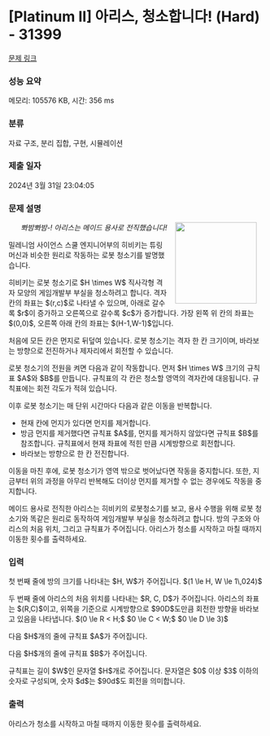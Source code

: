 # [Platinum II] 아리스, 청소합니다! (Hard) - 31399 

[문제 링크](https://www.acmicpc.net/problem/31399) 

### 성능 요약

메모리: 105576 KB, 시간: 356 ms

### 분류

자료 구조, 분리 집합, 구현, 시뮬레이션

### 제출 일자

2024년 3월 31일 23:04:05

### 문제 설명

<p style="text-align: right;"><img alt="" src="" style="float: right; width: 160px; margin-left: 16px; margin-right: 16px;"><em>뽜밤뽜밤-! 아리스는 메이드 용사로 전직했습니다!</em></p>

<p>밀레니엄 사이언스 스쿨 엔지니어부의 히비키는 튜링 머신과 비슷한 원리로 작동하는 로봇 청소기를 발명했습니다.</p>

<p>히비키는 로봇 청소기로 $H \times W$ 직사각형 격자 모양의 게임개발부 부실을 청소하려고 합니다. 격자칸의 좌표는 $(r,c)$로 나타낼 수 있으며, 아래로 갈수록 $r$이 증가하고 오른쪽으로 갈수록 $c$가 증가합니다. 가장 왼쪽 위 칸의 좌표는 $(0,0)$, 오른쪽 아래 칸의 좌표는 $(H-1,W-1)$입니다.</p>

<p>처음에 모든 칸은 먼지로 뒤덮여 있습니다. 로봇 청소기는 격자 한 칸 크기이며, 바라보는 방향으로 전진하거나 제자리에서 회전할 수 있습니다.</p>

<p>로봇 청소기의 전원을 켜면 다음과 같이 작동합니다. 먼저 $H \times W$ 크기의 규칙표 $A$와 $B$를 만듭니다. 규칙표의 각 칸은 청소할 영역의 격자칸에 대응됩니다. 규칙표에는 회전 각도가 적혀 있습니다.</p>

<p>이후 로봇 청소기는 매 단위 시간마다 다음과 같은 이동을 반복합니다.</p>

<ul>
	<li>현재 칸에 먼지가 있다면 먼지를 제거합니다.</li>
	<li>방금 먼지를 제거했다면 규칙표 $A$를, 먼지를 제거하지 않았다면 규칙표 $B$를 참조합니다. 규칙표에서 현재 좌표에 적힌 만큼 시계방향으로 회전합니다.</li>
	<li>바라보는 방향으로 한 칸 전진합니다.</li>
</ul>

<p>이동을 마친 후에, 로봇 청소기가 영역 밖으로 벗어났다면 작동을 중지합니다. 또한, 지금부터 위의 과정을 아무리 반복해도 더이상 먼지를 제거할 수 없는 경우에도 작동을 중지합니다.</p>

<p>메이드 용사로 전직한 아리스는 히비키의 로봇청소기를 보고, 용사 수행을 위해 로봇 청소기와 똑같은 원리로 동작하여 게임개발부 부실을 청소하려고 합니다. 방의 구조와 아리스의 처음 위치, 그리고 규칙표가 주어집니다. 아리스가 청소를 시작하고 마칠 때까지 이동한 횟수를 출력하세요.</p>

### 입력 

 <p>첫 번째 줄에 방의 크기를 나타내는 $H, W$가 주어집니다. $(1 \le H, W \le 1\,024)$</p>

<p>두 번째 줄에 아리스의 처음 위치를 나타내는 $R, C, D$가 주어집니다. 아리스의 좌표는 $(R,C)$이고, 위쪽을 기준으로 시계방향으로 $90D$도만큼 회전한 방향을 바라보고 있음을 나타냅니다. $(0 \le R < H;$ $0 \le C < W;$ $0 \le D \le 3)$</p>

<p>다음 $H$개의 줄에 규칙표 $A$가 주어집니다.</p>

<p>다음 $H$개의 줄에 규칙표 $B$가 주어집니다.</p>

<p>규칙표는 길이 $W$인 문자열 $H$개로 주어집니다. 문자열은 $0$ 이상 $3$ 이하의 숫자로 구성되며, 숫자 $d$는 $90d$도 회전을 의미합니다.</p>

### 출력 

 <p>아리스가 청소를 시작하고 마칠 때까지 이동한 횟수를 출력하세요.</p>

